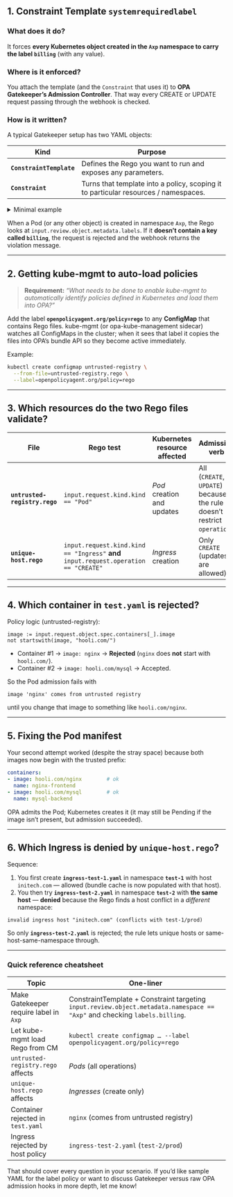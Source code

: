 ## 1. Constraint Template `systemrequiredlabel`

### What does it do?

It forces **every Kubernetes object created in the `Axp` namespace to carry the label `billing`** (with any value).

### Where is it enforced?

You attach the template (and the `Constraint` that uses it) to **OPA Gatekeeper’s Admission Controller**. That way every CREATE or UPDATE request passing through the webhook is checked.

### How is it written?

A typical Gatekeeper setup has two YAML objects:

| Kind                     | Purpose                                                                             |
| ------------------------ | ----------------------------------------------------------------------------------- |
| **`ConstraintTemplate`** | Defines the Rego you want to run and exposes any parameters.                        |
| **`Constraint`**         | Turns that template into a policy, scoping it to particular resources / namespaces. |

<details>
<summary>Minimal example</summary>

```yaml
# constrainttemplate.yaml
apiVersion: templates.gatekeeper.sh/v1beta1
kind: ConstraintTemplate
metadata:
  name: k8srequiredlabel
spec:
  crd:
    spec:
      names:
        kind: K8sRequiredLabel
      validation:
        openAPIV3Schema:
          properties:
            label:
              type: string
  targets:
    - target: admission.k8s.gatekeeper.sh
      rego: |
        package k8srequiredlabel

        violation[{"msg": msg}] {
          input.review.kind.kind != "Namespace"  # skip Namespace objects
          input.review.object.metadata.namespace == "Axp"
          required := parameters.label
          not input.review.object.metadata.labels[required]
          msg := sprintf("object missing required label %q in namespace %q", [required, "Axp"])
        }
```

```yaml
# constraint.yaml
apiVersion: constraints.gatekeeper.sh/v1beta1
kind: K8sRequiredLabel
metadata:
  name: require-billing-in-axp
spec:
  parameters:
    label: billing
```

</details>

When a Pod (or any other object) is created in namespace `Axp`, the Rego looks at `input.review.object.metadata.labels`.
If it **doesn’t contain a key called `billing`**, the request is rejected and the webhook returns the violation message.

---

## 2. Getting kube-mgmt to auto-load policies

> **Requirement:** *“What needs to be done to enable kube-mgmt to automatically identify policies defined in Kubernetes and load them into OPA?”*

Add the label **`openpolicyagent.org/policy=rego`** to any **ConfigMap** that contains Rego files.
kube-mgmt (or opa-kube-management sidecar) watches all ConfigMaps in the cluster; when it sees that label it copies the files into OPA’s bundle API so they become active immediately.

Example:

```bash
kubectl create configmap untrusted-registry \
  --from-file=untrusted-registry.rego \
  --label=openpolicyagent.org/policy=rego
```

---

## 3. Which resources do the two Rego files validate?

| File                          | Rego test                                                                            | Kubernetes resource affected | Admission verb                                                          |
| ----------------------------- | ------------------------------------------------------------------------------------ | ---------------------------- | ----------------------------------------------------------------------- |
| **`untrusted-registry.rego`** | `input.request.kind.kind == "Pod"`                                                   | *Pod* creation and updates   | All (`CREATE`, `UPDATE`) because the rule doesn’t restrict `operation`. |
| **`unique-host.rego`**        | `input.request.kind.kind == "Ingress"` **and** `input.request.operation == "CREATE"` | *Ingress* creation           | Only `CREATE` (updates are allowed).                                    |

---

## 4. Which container in **`test.yaml`** is rejected?

Policy logic (untrusted-registry):

```rego
image := input.request.object.spec.containers[_].image
not startswith(image, "hooli.com/")
```

* Container #1 → `image: nginx` → **Rejected** (`nginx` does **not** start with `hooli.com/`).
* Container #2 → `image: hooli.com/mysql` → Accepted.

So the Pod admission fails with

```
image 'nginx' comes from untrusted registry
```

until you change that image to something like `hooli.com/nginx`.

---

## 5. Fixing the Pod manifest

Your second attempt worked (despite the stray space) because both images now begin with the trusted prefix:

```yaml
containers:
- image: hooli.com/nginx        # ok
  name: nginx-frontend
- image: hooli.com/mysql        # ok
  name: mysql-backend
```

OPA admits the Pod; Kubernetes creates it (it may still be Pending if the image isn’t present, but admission succeeded).

---

## 6. Which Ingress is denied by `unique-host.rego`?

Sequence:

1. You first create **`ingress-test-1.yaml`** in namespace **`test-1`** with host `initech.com` — allowed (bundle cache is now populated with that host).
2. You then try **`ingress-test-2.yaml`** in namespace **`test-2`** with **the same host** — **denied** because the Rego finds a host conflict in a *different* namespace:

```
invalid ingress host "initech.com" (conflicts with test-1/prod)
```

So only **`ingress-test-2.yaml`** is rejected; the rule lets unique hosts or same-host-same-namespace through.

---

### Quick reference cheatsheet

| Topic                                  | One-liner                                                                                                                  |
| -------------------------------------- | -------------------------------------------------------------------------------------------------------------------------- |
| Make Gatekeeper require label in `Axp` | ConstraintTemplate + Constraint targeting `input.review.object.metadata.namespace == "Axp"` and checking `labels.billing`. |
| Let kube-mgmt load Rego from CM        | `kubectl create configmap … --label openpolicyagent.org/policy=rego`                                                       |
| `untrusted-registry.rego` affects      | *Pods* (all operations)                                                                                                    |
| `unique-host.rego` affects             | *Ingresses* (create only)                                                                                                  |
| Container rejected in `test.yaml`      | `nginx` (comes from untrusted registry)                                                                                    |
| Ingress rejected by host policy        | `ingress-test-2.yaml` (`test-2/prod`)                                                                                      |

That should cover every question in your scenario. If you’d like sample YAML for the label policy or want to discuss Gatekeeper versus raw OPA admission hooks in more depth, let me know!
